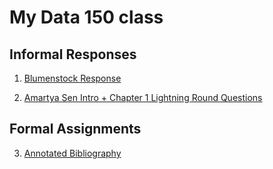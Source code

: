 # My Data 150 class

## Informal Responses

1. [Blumenstock Response](https://aisling-halliden.github.io/Data150-Aisling/Response1.html)

2. [Amartya Sen Intro + Chapter 1 Lightning Round Questions](https://aisling-halliden.github.io/Data150-Aisling/AmartyaSenIntro&Ch.1Answers.html)

## Formal Assignments

3. [Annotated Bibliography](https://aisling-halliden.github.io/Data150-Aisling/AnnotatedBibliography.html)
